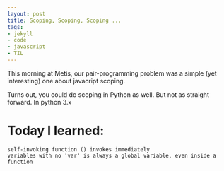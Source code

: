 ```yaml
---
layout: post
title: Scoping, Scoping, Scoping ...
tags:
- jekyll
- code
- javascript
- TIL
---
```


This morning at Metis, our pair-programming problem was a simple (yet interesting) one about javacript scoping.

Turns out, you could do scoping in Python as well. But not as straight forward. 
In python 3.x


# Today I learned:
```
self-invoking function () invokes immediately
variables with no 'var' is always a global variable, even inside a function
```
